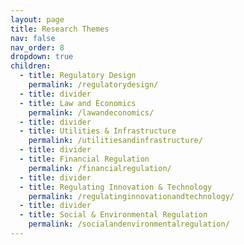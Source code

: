 ```yaml
---
layout: page
title: Research Themes
nav: false
nav_order: 8
dropdown: true
children:
  - title: Regulatory Design
    permalink: /regulatorydesign/
  - title: divider
  - title: Law and Economics
    permalink: /lawandeconomics/
  - title: divider
  - title: Utilities & Infrastructure
    permalink: /utilitiesandinfrastructure/
  - title: divider
  - title: Financial Regulation
    permalink: /financialregulation/
  - title: divider
  - title: Regulating Innovation & Technology
    permalink: /regulatinginnovationandtechnology/
  - title: divider
  - title: Social & Environmental Regulation
    permalink: /socialandenvironmentalregulation/
---
```

